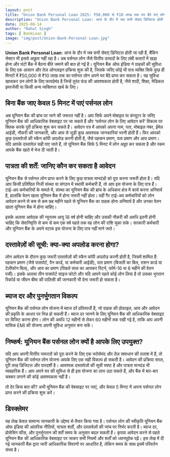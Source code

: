 ```yaml
---
layout: post
title: "Union Bank Personal Loan 2025: ₹50,000 से ₹10 लाख तक घर बैठे पाएं लोन – जानें पूरी प्रक्रिया"
description: "Union Bank Personal Loan: आज के दौर में जब सभी सेवाएं डिजिटल होती जा रही हैं, बैंकिंग सेक्टर भी इससे अछूता नहीं रहा है। अब पर्सनल लोन जैसे वित्तीय उत्पादों के"
date: 2025-08-14
author: "Rahul Singh"
tags: [ BankLoan ]
image: "img/post/Union-Bank-Personal-Loan.jpg"
---
```


**Union Bank Personal Loan**: आज के दौर में जब सभी सेवाएं डिजिटल होती जा रही हैं, बैंकिंग सेक्टर भी इससे अछूता नहीं रहा है। अब पर्सनल लोन जैसे वित्तीय उत्पादों के लिए लंबी कतारों में खड़ा होना और घंटों बैंक में बैठना बीते जमाने की बात हो गई है। यूनियन बैंक ऑफ इंडिया ने ग्राहकों की सुविधा के लिए एक आसान और तेज़ ऑनलाइन प्रक्रिया शुरू की है, जिसके जरिए कोई भी पात्र व्यक्ति सिर्फ कुछ ही मिनटों में ₹50,000 से ₹10 लाख तक का पर्सनल लोन अपने घर बैठे प्राप्त कर सकता है। यह सुविधा खासकर उन लोगों के लिए फायदेमंद है जिन्हें तुरंत फंड की आवश्यकता होती है, जैसे शादी, शिक्षा, मेडिकल इमरजेंसी या किसी अन्य व्यक्तिगत खर्च के लिए।

## बिना बैंक जाए केवल 5 मिनट में पाएं पर्सनल लोन

अब यूनियन बैंक की ब्रांच पर जाने की जरूरत नहीं है। आप सिर्फ अपने मोबाइल या कंप्यूटर के जरिए यूनियन बैंक की आधिकारिक वेबसाइट पर जा सकते हैं और ‘पर्सनल लोन के लिए आवेदन करें’ विकल्प पर क्लिक करके पूरी प्रक्रिया शुरू कर सकते हैं। आवेदन पत्र में आपको अपना नाम, पता, मोबाइल नंबर, ईमेल आईडी, नौकरी की जानकारी, और आय से जुड़ी कुछ आवश्यक जानकारियां भरनी होती हैं। फिर आपको कुछ दस्तावेजों की स्कैन कॉपी अपलोड करनी होती है, जैसे पहचान प्रमाण, पता प्रमाण और आय प्रमाण। यदि आपके दस्तावेज़ सही पाए जाते हैं, तो यूनियन बैंक सिर्फ 5 मिनट में लोन अप्रूव कर सकता है और रकम आपके बैंक खाते में भेज दी जाती है।

## पात्रता की शर्तें: जानिए कौन कर सकता है आवेदन

यूनियन बैंक से पर्सनल लोन प्राप्त करने के लिए कुछ पात्रता मानदंडों को पूरा करना जरूरी होता है। यदि आप किसी प्रतिष्ठित निजी संस्था या संगठन में स्थायी कर्मचारी हैं, तो आप इस योजना के लिए पात्र हैं। टाई-अप कर्मचारियों के मामले में, संस्था का यूनियन बैंक की ब्रांच के अधिकार क्षेत्र में कार्य करना अनिवार्य है, हालांकि वेतन खाता यूनियन बैंक में होना जरूरी नहीं होता। वहीं गैर टाई-अप कर्मचारियों को लोन आवेदन करने से कम से कम छह महीने पहले से यूनियन बैंक का ग्राहक होना अनिवार्य है और उनका वेतन खाता यूनियन बैंक में होना चाहिए।

इसके अलावा आवेदक की न्यूनतम आयु 18 वर्ष होनी चाहिए और उसकी नौकरी की अवधि इतनी होनी चाहिए कि सेवानिवृत्ति से कम से कम एक वर्ष पहले तक वह लोन की राशि चुका सके। सरकारी कर्मचारी और यूनियन बैंक के अपने स्टाफ इस योजना के लिए पात्र नहीं माने जाते।

## दस्तावेज़ों की सूची: क्या-क्या अपलोड करना होगा?

लोन आवेदन के दौरान कुछ जरूरी दस्तावेज़ों की स्कैन कॉपी अपलोड करनी होती है, जिसमें शामिल हैं:  
पहचान प्रमाण (जैसे पासपोर्ट, पैन कार्ड, या कर्मचारी आईडी), पता प्रमाण (बिजली का बिल, राशन कार्ड या टेलीफोन बिल), और आय का प्रमाण (पिछले साल का आयकर रिटर्न, फॉर्म-16 या 6 महीने की वेतन पर्ची)। इसके अलावा तीन पासपोर्ट साइज फोटो और यदि आपने पहले कोई लोन लिया है तो उसका भुगतान रिकॉर्ड या जीवन बीमा की पालिसी की जानकारी भी देना जरूरी हो सकता है।

## ब्याज दर और पुनर्भुगतान विकल्प

यूनियन बैंक की पर्सनल लोन योजना में ब्याज दरें प्रतिस्पर्धी हैं, जो ग्राहक की प्रोफाइल, आय और आवेदन की प्रकृति के आधार पर भिन्न हो सकती हैं। ब्याज दर जानने के लिए यूनियन बैंक की आधिकारिक वेबसाइट पर विजिट करना होगा। लोन की अवधि 12 महीनों से लेकर 60 महीनों तक रखी गई है, ताकि आप अपनी मासिक EMI की योजना अपनी सुविधा अनुसार बना सकें।

## निष्कर्ष: यूनियन बैंक पर्सनल लोन क्यों है आपके लिए उपयुक्त?

यदि आप अपनी वित्तीय जरूरतों को पूरा करने के लिए एक भरोसेमंद और तेज़ समाधान की तलाश में हैं, तो यूनियन बैंक की पर्सनल लोन योजना आपके लिए एक सही विकल्प हो सकती है। आवेदन की प्रक्रिया सरल, पूरी तरह डिजिटल और पारदर्शी है। आवश्यक दस्तावेज़ों की सूची स्पष्ट है और पात्रता मानदंड भी व्यवहारिक हैं। आप अपने घर की सुविधा से ही इस योजना का लाभ उठा सकते हैं, और बैंक में बार-बार चक्कर लगाने की कोई आवश्यकता नहीं है।

तो देर किस बात की? अभी यूनियन बैंक की वेबसाइट पर जाएं, और केवल 5 मिनट में अपना पर्सनल लोन प्राप्त करने की प्रक्रिया शुरू करें।

## डिस्क्लेमर

यह लेख केवल सामान्य जानकारी के उद्देश्य से तैयार किया गया है। पर्सनल लोन की स्वीकृति यूनियन बैंक ऑफ इंडिया की आंतरिक नीतियों, पात्रता शर्तों, और दस्तावेज़ों की जांच पर निर्भर करती है। ब्याज दर, प्रोसेसिंग फीस, और पुनर्भुगतान की शर्तें समय के अनुसार बदल सकती हैं। कृपया आवेदन करने से पहले यूनियन बैंक की आधिकारिक वेबसाइट पर जाकर सभी नियमों और शर्तों को ध्यानपूर्वक पढ़ें। इस लेख में दी गई जानकारी बैंक द्वारा जारी आधिकारिक विवरणों पर आधारित है, लेकिन समय के साथ इसमें परिवर्तन संभव है।
